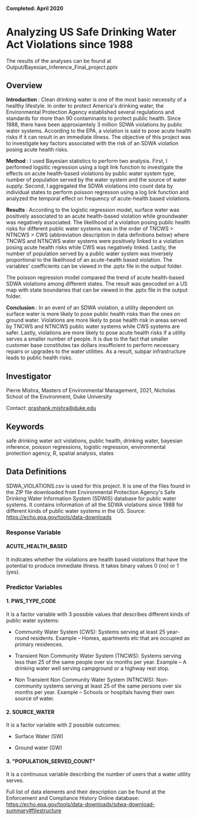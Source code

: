 #### Completed: April 2020

# Analyzing US Safe Drinking Water Act Violations since 1988

The results of the analyses can be found at Output/Bayesian_Inference_Final_project.pptx 

## Overview

<b> Introduction </b>: Clean drinking water is one of the most basic necessity of a healthy lifestyle. In order to protect America's drinking water, the Environmental Protection Agency established several regulations and standards for more than 90 contaminants to protect public health. Since 1988, there have been approxiamtely 3 million SDWA violations by public water systems. According to the EPA, a violation is said to pose acute health risks if it can result in an immediate illness.
The objective of this project was to investigate key factors associated with the risk of an SDWA violation posing acute health risks. 

<b> Method </b>: I used Bayesian statistics to perform two analysis. First, I performed logsitic regression using a logit link function to investigate the effects on acute health-based violations by public water system type, number of population served by the water system and the source of water supply. Second, I aggregated the SDWA violations into count data by individual states to perform poisson regresson using a log link function and analyzed the temporal effect on frequency of acute-health based violations.

<b> Results </b>: According to the logistic regression model, surface water was positively associated to an acute health-based violation while groundwater was negatively associated. The likelihood of a violation posing public health risks for different public water systems was in the order of TNCWS > NTNCWS > CWS (abbreviation description in data definitions below) where TNCWS and NTNCWS water systems were positively linked to a violation posing acute health risks while CWS was negatively linked. Lastly, the number of population served by a public water system was inversely proportional to the likelihood of an acute-health based violation. The variables' coefficients can be viewed in the .pptx file in the output folder.

The poisson regression model compared the trend of acute health-based SDWA violations among different states. The result was geocoded on a US map with state boundaries that can be viewed in the .pptx file in the output folder.

<b> Conclusion </b>: In an event of an SDWA violation, a utility dependent on surface water is more likely to pose public health risks than the ones on ground water. Violations are more likely to pose health risk in areas served by TNCWS and NTNCWS public water systems while CWS systems are safer. Lastly, violations are more likely to pose acute health risks if a utility serves a smaller number of people. It is due to the fact that smaller customer base constitutes tax dollars insufficient to perform necessary repairs or upgrades to the water utilities. As a result, subpar infrastructure leads to public health risks. 

## Investigator

Pierre Mishra, Masters of Environmental Management, 2021, Nicholas School of the Environment, Duke University

Contact: prashank.mishra@duke.edu

## Keywords

safe drinking water act violations, public health, drinking water, bayesian inference, poisson regressions, logistic regression, environmental protection agency, R, spatial analysis, states

## Data Definitions

SDWA_VIOLATIONS.csv is used for this project. It is one of the files found in the ZIP file downloaded from Environmental Protection Agency's Safe Drinking Water Information System (SDWIS) database for public water systems. It contains information of all the SDWA violations since 1988 for different kinds of public water systems in the US. Source: https://echo.epa.gov/tools/data-downloads 

### Response Variable

#### ACUTE_HEALTH_BASED 

It indicates whether the violations are health based violations that have the potential to produce immediate illness. It takes binary values 0 (no) or 1 (yes).

### Predictor Variables

#### 1. PWS_TYPE_CODE 

It is a factor variable with 3 possible values that describes different kinds of public water systems:

* Community Water System (CWS): Systems serving at least 25 year-round residents. Example – Homes, apartments etc that are occupied as primary residences.

* Transient Non Community Water System (TNCWS): Systems serving less than 25 of the same people over six months per year. Example – A drinking water well serving campground or a highway rest stop.

* Non Transient Non Community Water System (NTNCWS): Non-community systems serving at least 25 of the same persons over six months per year. Example – Schools or hospitals having their own source of water.

#### 2. SOURCE_WATER

It is a factor variable with 2 possible outcomes:

* Surface Water (SW)

* Ground water (GW)

#### 3. "POPULATION_SERVED_COUNT"

It is a continuous variable describing the number of users that a water utility serves.


Full list of data elements and their description can be found at the Enforcement and Compliance History Online database:
https://echo.epa.gov/tools/data-downloads/sdwa-download-summary#filestructure
